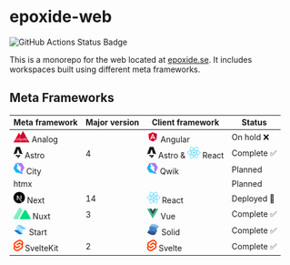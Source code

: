 # epoxide-web

![GitHub Actions Status Badge](https://github.com/Epoxide/epoxide-web/actions/workflows/ci.yml/badge.svg)

This is a monorepo for the web located at [epoxide.se](https://epoxide.se). It includes workspaces built using different meta frameworks.

## Meta Frameworks

<table>
  <thead>
    <th>Meta framework</th>
    <th>Major version</th>
    <th>Client framework</th>
    <th>Status</th>
  </thead>
  <tbody>
    <tr>
      <td>
        <img src="https://github.com/Epoxide/epoxide-web/blob/main/packages/assets/images/docs/analog.svg?raw=true" alt="Analog" height="20px" />
        <span>Analog</span>
      </td>
      <td></td>
      <td>
        <img src="https://github.com/Epoxide/epoxide-web/blob/main/packages/assets/images/docs/angular.svg?raw=true" alt="Angular" height="20px" />
        <span>Angular</span>
      </td>
      <td>On hold ❌</td>
    </tr>
    <tr>
      <td>
        <picture>
          <source
            srcset="https://github.com/Epoxide/epoxide-web/blob/main/packages/assets/images/docs/astro-light.svg?raw=true"
            media="(prefers-color-scheme: dark)"
          />
          <img src="https://github.com/Epoxide/epoxide-web/blob/main/packages/assets/images/docs/astro.svg?raw=true" alt="Astro" height="20px" />
        </picture>
        <span>Astro</span>
      </td>
      <td>4</td>
      <td>
        <picture>
          <source
            srcset="https://github.com/Epoxide/epoxide-web/blob/main/packages/assets/images/docs/astro-light.svg?raw=true"
            media="(prefers-color-scheme: dark)"
          />
          <img src="https://github.com/Epoxide/epoxide-web/blob/main/packages/assets/images/docs/astro.svg?raw=true" alt="Astro" height="20px" />
        </picture>
        <span>Astro</span>
        &
        <img src="https://github.com/Epoxide/epoxide-web/blob/main/packages/assets/images/docs/react.svg?raw=true" alt="React" height="20px" />
        <span>React</span>
      </td>
      <td>Complete ✅</td>
    </tr>
    <tr>
      <td>
        <img src="https://github.com/Epoxide/epoxide-web/blob/main/packages/assets/images/docs/qwik.svg?raw=true" alt="City" height="20px" />
        <span>City</span>
      </td>
      <td></td>
      <td>
        <img src="https://github.com/Epoxide/epoxide-web/blob/main/packages/assets/images/docs/qwik.svg?raw=true" alt="Qwik" height="20px" />
        <span>Qwik</span>
      </td>
      <td>Planned</td>
    </tr>
    <tr>
      <td>htmx</td>
      <td></td>
      <td></td>
      <td>Planned</td>
    </tr>
    <tr>
      <td>
        <picture>
          <source
            srcset="https://github.com/Epoxide/epoxide-web/blob/main/packages/assets/images/docs/next-js-white.png?raw=true"
            media="(prefers-color-scheme: dark)"
          />
          <img src="https://github.com/Epoxide/epoxide-web/blob/main/packages/assets/images/docs/next-js.svg?raw=true" alt="Next" height="20px" />
        </picture>
        <span>Next</span>
      </td>
      <td>14</td>
      <td>
        <img src="https://github.com/Epoxide/epoxide-web/blob/main/packages/assets/images/docs/react.svg?raw=true" alt="React" height="20px" />
        <span>React</span>
      </td>
      <td>Deployed 🚀</td>
    </tr>
    <tr>
      <td>
        <img src="https://github.com/Epoxide/epoxide-web/blob/main/packages/assets/images/docs/nuxt.png?raw=true" alt="Nuxt" height="20px" />
        <span>Nuxt</span>
      </td>
      <td>3</td>
      <td>
        <img src="https://github.com/Epoxide/epoxide-web/blob/main/packages/assets/images/docs/vue.png?raw=true" alt="Vue" height="20px" />
        <span>Vue</span>
      </td>
      <td>Complete ✅</td>
    </tr>
    <tr>
      <td>
        <img src="https://github.com/Epoxide/epoxide-web/blob/main/packages/assets/images/docs/start.svg?raw=true" alt="Start" height="20px" />
        <span>Start</span>
      </td>
      <td></td>
      <td>
        <img src="https://github.com/Epoxide/epoxide-web/blob/main/packages/assets/images/docs/solid.svg?raw=true" alt="Solid" height="20px" />
        <span>Solid</span>
      </td>
      <td>Complete ✅</td>
    </tr>
    <tr>
      <td>
        <img src="https://github.com/Epoxide/epoxide-web/blob/main/packages/assets/images/docs/svelte.png?raw=true" alt="SvelteKit" height="20px" />
        <span>SvelteKit</span>
      </td>
      <td>2</td>
      <td>
        <img src="https://github.com/Epoxide/epoxide-web/blob/main/packages/assets/images/docs/svelte.png?raw=true" alt="Svelte" height="20px" />
        <span>Svelte</span>
      </td>
      <td>Complete ✅</td>
    </tr>
  </tbody>
</table>
